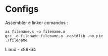 # Configs
Assembler e linker comandos :
```
as filename.s -o filename.o
gcc -o filename filename.o -nostdlib -no-pie
./filename
```

Linux - x86-64
